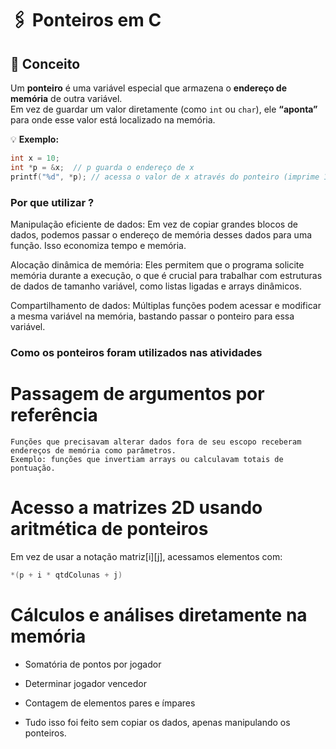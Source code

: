 # 🖇️ Ponteiros em C

## 🔹 Conceito
Um **ponteiro** é uma variável especial que armazena o **endereço de memória** de outra variável.  
Em vez de guardar um valor diretamente (como `int` ou `char`), ele **“aponta”** para onde esse valor está localizado na memória.

💡 **Exemplo:**
```c
int x = 10;
int *p = &x;  // p guarda o endereço de x
printf("%d", *p); // acessa o valor de x através do ponteiro (imprime 10)
```

### Por que utilizar ? 

Manipulação eficiente de dados: Em vez de copiar grandes blocos de dados, podemos passar o endereço de memória desses dados para uma função. Isso economiza tempo e memória.

Alocação dinâmica de memória: Eles permitem que o programa solicite memória durante a execução, o que é crucial para trabalhar com estruturas de dados de tamanho variável, como listas ligadas e arrays dinâmicos.

Compartilhamento de dados: Múltiplas funções podem acessar e modificar a mesma variável na memória, bastando passar o ponteiro para essa variável.

### Como os ponteiros foram utilizados nas atividades
# Passagem de argumentos por referência
	Funções que precisavam alterar dados fora de seu escopo receberam endereços de memória como parâmetros.
	Exemplo: funções que invertiam arrays ou calculavam totais de pontuação.

# Acesso a matrizes 2D usando aritmética de ponteiros
Em vez de usar a notação matriz[i][j], acessamos elementos com:
```c
*(p + i * qtdColunas + j)
```

# Cálculos e análises diretamente na memória

- Somatória de pontos por jogador

- Determinar jogador vencedor

- Contagem de elementos pares e ímpares

- Tudo isso foi feito sem copiar os dados, apenas manipulando os ponteiros.